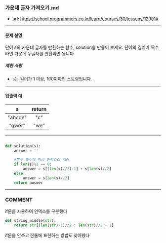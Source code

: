 ### 가운데 글자 가져오기.md

 - url: https://school.programmers.co.kr/learn/courses/30/lessons/12901#
 
 --------
 
#### 문제 설명
단어 s의 가운데 글자를 반환하는 함수, solution을 만들어 보세요. 단어의 길이가 짝수라면 가운데 두글자를 반환하면 됩니다.

##### 제한 사항
 - s는 길이가 1 이상, 100이하인 스트링입니다.
--------
 
#### 입출력 예
|s|return|
|:---:|:---:|
|"abcde"|"c"|
|"qwer"|"we"|

--------

```python

def solution(s):
    answer = ''
    
    #짝수 홀수에 따라 인덱스값 계산
    if len(s)%2 == 0:
        answer = s[(len(s)//2)-1] + s[len(s)//2]
    else:
        answer = s[len(s)//2]
    return answer

```

------
### COMMENT
if문을 사용하여 인덱스를 구분했다

```python
def string_middle(str):
    return str[(len(str)-1)//2 : len(str)//2 + 1]
```
if문을 안쓰고 한줄에 표현하는 방법도 찾아봤다


